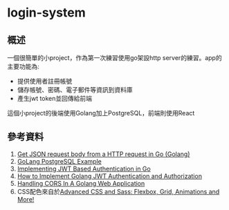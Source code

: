 # login-system

## 概述
一個很簡單的小project，作為第一次練習使用go架設http server的練習。app的主要功能為:
* 提供使用者註冊帳號
* 儲存帳號、密碼、電子郵件等資訊到資料庫
* 產生jwt token並回傳給前端

這個小project的後端使用Golang加上PostgreSQL，前端則使用React

## 參考資料
1. [Get JSON request body from a HTTP request in Go (Golang)](read://https_golangbyexample.com/?url=https%3A%2F%2Fgolangbyexample.com%2Fjson-request-body-golang-http%2F) 
2. [GoLang PostgreSQL Example](https://golangdocs.com/golang-postgresql-example)
3. [Implementing JWT Based Authentication in Go](https://waynestalk.com/en/go-jwt-tutorial-en/#:~:text=%20%EE%80%80JWT%EE%80%81-Token-Based%20authentication%20is%20a%20very%20popular%20authentication,the%20code%20in%20this%20chapter%20is%20not%20difficult.)
4. [How to Implement Golang JWT Authentication and Authorization](https://www.bacancytechnology.com/blog/golang-jwt)
5. [Handling CORS In A Golang Web Application](https://www.youtube.com/watch?v=HiCph4_fN6M)
6. CSS配色來自於[Advanced CSS and Sass: Flexbox, Grid, Animations and More!](https://www.udemy.com/course/advanced-css-and-sass/)
